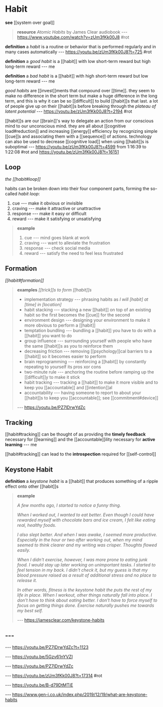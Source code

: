 # Habit

**see** [[system over goal]]

> **resource** _Atomic Habits_ by James Clear audiobook --- <https://www.youtube.com/watch?v=zUm3fKk00J8> #rot

**definition** a _habit_ is a routine or behavior that is performed regularly and in many cases automatically --- <https://youtu.be/zUm3fKk00J8?t=725> #rot

**definition** a _good habit_ is a [[habit]] with low short-term reward but high long-term reward --- me

**definition** a _bad habit_ is a [[habit]] with high short-term reward but low long-term reward --- me

_good habits_ are [[invest]]ments that compound over [[time]]. they seem to make no difference in the short term but make a huge difference in the long term, and this is why it can be so [[difficult]] to build [[habit]]s that last. a lot of people give up on their [[habit]]s before breaking through the _plateau of latent potential_ --- <https://youtu.be/zUm3fKk00J8?t=2194> #rot

[[habit]]s are our [[brain]]'s way to delegate an action from our conscious mind to our unconscious mind. they are all about [[cognitive load#reduction]] and increasing [[energy]] efficiency by recognizing simple [[cue]]s and associating them with a [[sequence]] of actions. technology can also be used to decrease [[cognitive load]] when using [[habit]]s is suboptimal --- <https://youtu.be/zUm3fKk00J8?t=4599> from 1:16:39 to 1:22:08 #rot and <https://youtu.be/zUm3fKk00J8?t=16151>

## Loop

_the [[habit#loop]]_

habits can be broken down into their four component parts, forming the so-called _habit loop_:

1. cue --- make it obvious or invisible
2. craving --- make it attractive or unattractive
3. response --- make it easy or difficult
4. reward --- make it satisfying or unsatisfying

> **example**
>
> 1. cue --- mind goes blank at work
> 2. craving --- want to alleviate the frustration
> 3. response --- check social media
> 4. reward --- satisfy the need to feel less frustrated

## Formation

_[[habit#formation]]_

> **examples** _[[trick]]s to form [[habit]]s_
>
> - implementation strategy --- phrasing habits as _I will [habit] at [time] in [location]_
> - habit stacking --- stacking a new [[habit]] on top of an existing habit so the first becomes the [[cue]] for the second
> - environment design --- designing your environment to make it more obvious to perform a [[habit]]
> - temptation bundling --- bundling a [[habit]] you have to do with a [[habit]] you want to do
> - group influence --- surrounding yourself with people who have the same [[habit]]s as you to reinforce them
> - decreasing friction --- removing [[psychology]]cal barriers to a [[habit]] so it becomes easier to perform
> - brain reprogramming --- reinforcing a [[habit]] by constantly repeating to yourself its pros xor cons
> - two-minute rule --- anchoring the routine before ramping up the [[difficult]]y to make it stick
> - habit tracking --- tracking a [[habit]] to make it more visible and to keep you [[accountable]] and [[intention]]al
> - accountability --- having someone to report to about your [[habit]]s to keep you [[accountable]]; see [[commitment#device]]
>
> --- <https://youtu.be/PZ7lDrwYdZc>

## Tracking

[[habit#tracking]] can be thought of as providing the **timely feedback** necessary for [[learning]] and the [[accountable]]ility necessary for **active learning** --- me

[[habit#tracking]] can lead to the **introspection** required for [[self-control]]

## Keystone Habit

**definition** a _keystone habit_ is a [[habit]] that produces something of a ripple effect onto other [[habit]]s

> **example**
>
> _A few months ago, I started to notice a funny thing._
>
> _When I worked out, I wanted to eat better. Even though I could have rewarded myself with chocolate bars and ice cream, I felt like eating real, healthy foods._
>
> _I also slept better. And when I was awake, I seemed more productive. Especially in the hour or two after working out, when my mind seemed to think clearer and my writing was crisper. Thoughts flowed easily._
>
> _When I didn't exercise, however, I was more prone to eating junk food. I would stay up later working on unimportant tasks. I started to feel tension in my back. I didn't check it, but my guess is that my blood pressure raised as a result of additional stress and no place to release it._
>
> _In other words, fitness is the keystone habit the puts the rest of my life in place. When I workout, other things naturally fall into place. I don't have to think about eating better. I don't have to force myself to focus on getting things done. Exercise naturally pushes me towards my best self._
>
> --- <https://jamesclear.com/keystone-habits>

## ---

--- <https://youtu.be/PZ7lDrwYdZc?t=1123>

--- <https://youtu.be/5Gzv61nYVZI>

--- <https://youtu.be/PZ7lDrwYdZc>

--- <https://youtu.be/zUm3fKk00J8?t=17314> #rot

--- <https://youtu.be/B-d79DtMTiE>

--- <https://www.gen-i.co.uk/index.php/2019/12/19/what-are-keystone-habits>
